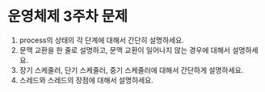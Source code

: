 # 운영체제 3주차 문제

1. process의 상태의 각 단계에 대해서 간단히 설명하세요.
2. 문맥 교환을 한 줄로 설명하고, 문맥 교환이 일어나지 않는 경우에 대해서 설명하세요.
3. 장기 스케줄러, 단기 스케줄러, 중기 스케줄러에 대해서 간단하게 설명하세요.
4. 스레드와 스레드의 장점에 대해서 설명하세요.

